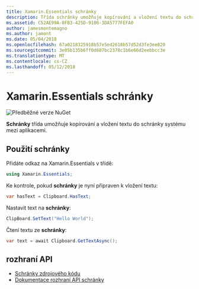 ```yaml
---
title: Xamarin.Essentials schránky
description: Třída schránky umožňuje kopírování a vložení textu do schránky systému mezi aplikacemi.
ms.assetid: C52AE99A-0FB3-425D-9106-3DA5777FEFA0
author: jamesmontemagno
ms.author: jamont
ms.date: 05/04/2018
ms.openlocfilehash: 67a0218325918b57e5ed2618b57d52d3fe3ee820
ms.sourcegitcommit: 3e05b135b6ff0d607bc2378c1b6e66d2eebbcc3e
ms.translationtype: MT
ms.contentlocale: cs-CZ
ms.lasthandoff: 05/12/2018
---
```

# <a name="xamarinessentials-clipboard"></a>Xamarin.Essentials schránky

![Předběžné verze NuGet](~/media/shared/pre-release.png)

**Schránky** třída umožňuje kopírování a vložení textu do schránky systému mezi aplikacemi.

## <a name="using-clipboard"></a>Použití schránky

Přidáte odkaz na Xamarin.Essentials v třídě:

```csharp
using Xamarin.Essentials;
```

Ke kontrole, pokud **schránky** je nyní připraven k vložení textu:

```csharp
var hasText = Clipboard.HasText;
```

Nastavit text na **schránky**:

```csharp
ClipBoard.SetText("Hello World");
```

Čtení textu ze **schránky**:

```csharp
var text = await Clipboard.GetTextAsync();
```

## <a name="api"></a>rozhraní API

- [Schránky zdrojového kódu](https://github.com/xamarin/Essentials/tree/master/Xamarin.Essentials/Clipboard)
- [Dokumentace rozhraní API schránky](xref:Xamarin.Essentials.Clipboard)
